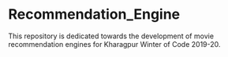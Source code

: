 # Recommendation_Engine
This repository is dedicated towards the development of movie recommendation engines for Kharagpur Winter of Code 2019-20. 
